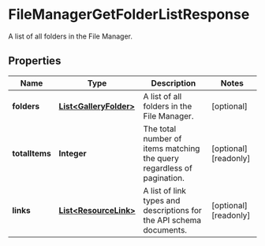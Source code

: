 

# FileManagerGetFolderListResponse

A list of all folders in the File Manager.

## Properties

| Name | Type | Description | Notes |
|------------ | ------------- | ------------- | -------------|
|**folders** | [**List&lt;GalleryFolder&gt;**](GalleryFolder.md) | A list of all folders in the File Manager. |  [optional] |
|**totalItems** | **Integer** | The total number of items matching the query regardless of pagination. |  [optional] [readonly] |
|**links** | [**List&lt;ResourceLink&gt;**](ResourceLink.md) | A list of link types and descriptions for the API schema documents. |  [optional] [readonly] |



